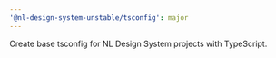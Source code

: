 ```yaml
---
'@nl-design-system-unstable/tsconfig': major
---
```


Create base tsconfig for NL Design System projects with TypeScript.
